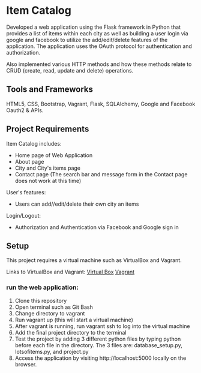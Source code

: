 # Item Catalog

Developed a web application using the Flask framework in Python that provides a list of items within each city as well as building a user login via google and facebook to utilize the add/edit/delete features of the application. The application uses the OAuth protocol for authentication and authorization. 

Also implemented various HTTP methods and how these methods relate to CRUD (create, read, update and delete) operations. 

## Tools and Frameworks

HTML5, CSS, Bootstrap, Vagrant, Flask, SQLAlchemy, Google and Facebook Oauth2 & APIs.

## Project Requirements

Item Catalog includes:
* Home page of Web Application
* About page
* City and City's items page
* Contact page
 (The search bar and message form in the Contact page does not work at this time)

User's features:
* Users can add//edit/delete their own city an items

Login/Logout:
* Authorization and Authentication via Facebook and Google sign in

## Setup

This project requires a virtual machine such as VirtualBox and Vagrant.

Links to VirtualBox and Vagrant:
[Virtual Box](https://www.virtualbox.org/wiki/Downloads)
[Vagrant](https://www.vagrantup.com/)

### run the web application:
1. Clone this repository
2. Open terminal such as Git Bash
3. Change directory to vagrant
4. Run vagrant up (this will start a virtual machine)
5. After vagrant is running, run vagrant ssh to log into the virtual machine
6. Add the final project directory to the terminal
7. Test the project by adding 3 different python files by typing python before each file in the directory. The 3 files are:
database_setup.py, lotsofitems.py, and project.py
8. Access the application by visiting http://localhost:5000 locally on the browser.
